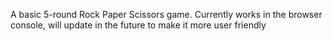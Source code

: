 A basic 5-round Rock Paper Scissors game. Currently works in the browser console, will update in the future to make it more user friendly